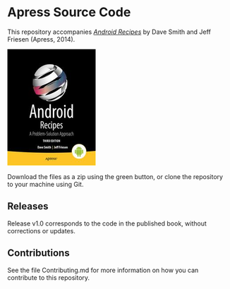 # Apress Source Code

This repository accompanies [*Android Recipes*](http://www.apress.com/9781430263227) by Dave Smith and Jeff Friesen (Apress, 2014).

![Cover image](9781430263227.jpg)

Download the files as a zip using the green button, or clone the repository to your machine using Git.

## Releases

Release v1.0 corresponds to the code in the published book, without corrections or updates.

## Contributions

See the file Contributing.md for more information on how you can contribute to this repository.
